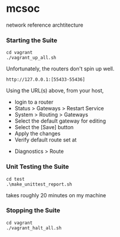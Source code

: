 # mcsoc
network reference archtitecture

### Starting the Suite

````
cd vagrant
./vagrant_up_all.sh
````

Unfortunately, the routers don't spin up well.

````
http://127.0.0.1:[55433-55436]
````

Using the URL(s) above, from your host,
* login to a router
* Status > Gateways > Restart Service
* System > Routing > Gateways
* Select the default gateway for editing
* Select the [Save] button
* Apply the changes
* Verify default route set at
+ Diagnostics > Route


### Unit Testing the Suite

````
cd test
.\make_unittest_report.sh
````

takes roughly 20 minutes on my machine


### Stopping the Suite


````
cd vagrant
./vagrant_halt_all.sh
````


